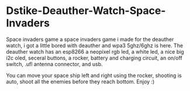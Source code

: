 # Dstike-Deauther-Watch-Space-Invaders
Space invaders game
a space invaders game i made for the deauther watch, i got a little bored with deauther and wpa3 5ghz/6ghz is here. The deauther watch has an esp8266 a neopixel rgb led, a white led, a nice big i2c oled, seceral buttons, a rocker, battery and charging circuit, an on/off switch, .ufl antenna connector, and usb.

You can move your space ship left and right using the rocker, shooting is auto, shoot all the enemies before they reach bottom. Enjoy :)

